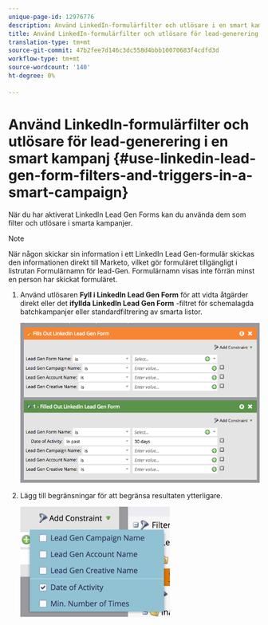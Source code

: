 ```yaml
---
unique-page-id: 12976776
description: Använd LinkedIn-formulärfilter och utlösare i en smart kampanj - Marketo Docs - produktdokumentation
title: Använd LinkedIn-formulärfilter och utlösare för lead-generering i en smart kampanj
translation-type: tm+mt
source-git-commit: 47b2fee7d146c3dc558d4bbb10070683f4cdfd3d
workflow-type: tm+mt
source-wordcount: '140'
ht-degree: 0%

---
```



# Använd LinkedIn-formulärfilter och utlösare för lead-generering i en smart kampanj {#use-linkedin-lead-gen-form-filters-and-triggers-in-a-smart-campaign}

När du har aktiverat LinkedIn Lead Gen Forms kan du använda dem som filter och utlösare i smarta kampanjer.

>[!NOTE]
>
>När någon skickar sin information i ett LinkedIn Lead Gen-formulär skickas den informationen direkt till Marketo, vilket gör formuläret tillgängligt i listrutan Formulärnamn för lead-Gen. Formulärnamn visas inte förrän minst en person har skickat formuläret.

1. Använd utlösaren **Fyll i LinkedIn Lead Gen Form** för att vidta åtgärder direkt eller det **ifyllda LinkedIn Lead Gen Form** -filtret för schemalagda batchkampanjer eller standardfiltrering av smarta listor.

   ![](assets/screen-shot-2017-03-29-at-2.38.03-pm.png)

1. Lägg till begränsningar för att begränsa resultaten ytterligare.

   ![](assets/lead-gen-constraints.png)

